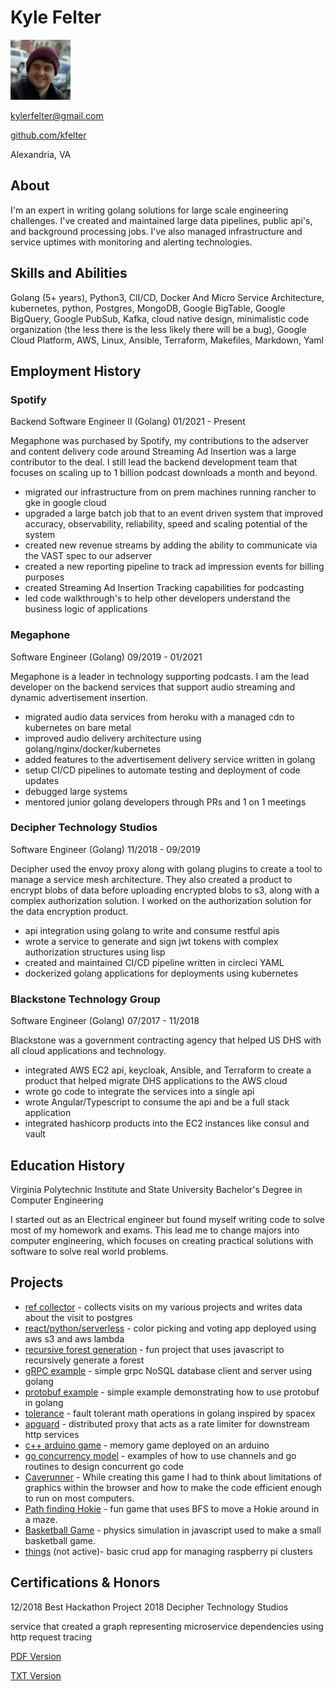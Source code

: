 # Kyle Felter

![](30238027.jpg?raw=true)

kylerfelter@gmail.com

[github.com/kfelter](http://kfelter.com/?ref=gh_profile&dst=https://github.com/kfelter)

Alexandria, VA

## About

I'm an expert in writing golang solutions for large scale engineering challenges. I've created and maintained large data pipelines, public api's, and background processing jobs. I've also managed infrastructure and service uptimes with monitoring and alerting technologies.

## Skills and Abilities

Golang (5+ years), Python3, ClI/CD, Docker And Micro Service Architecture, kubernetes, python, Postgres, MongoDB, Google BigTable, Google BigQuery, Google PubSub, Kafka, cloud native design, minimalistic code organization (the less there is the less likely there will be a bug), Google Cloud Platform, AWS, Linux, Ansible, Terraform, Makefiles, Markdown, Yaml

## Employment History
 
### Spotify
Backend Software Engineer II (Golang) 01/2021 - Present

Megaphone was purchased by Spotify, my contributions to the adserver and content delivery code around Streaming
Ad Insertion was a large contributor to the deal. I still lead the backend development team that focuses on scaling up
to 1 billion podcast downloads a month and beyond.

* migrated our infrastructure from on prem machines running rancher to gke in google cloud
* upgraded a large batch job that to an event driven system that improved accuracy, observability, reliability, speed and scaling potential of the system
* created new revenue streams by adding the ability to communicate via the VAST spec to our adserver
* created a new reporting pipeline to track ad impression events for billing purposes 
* created Streaming Ad Insertion Tracking capabilities for podcasting
* led code walkthrough's to help other developers understand the business logic of applications

### Megaphone
Software Engineer (Golang) 09/2019 - 01/2021

Megaphone is a leader in technology supporting podcasts. I am the lead developer on the backend services that
support audio streaming and dynamic advertisement insertion.

* migrated audio data services from heroku with a managed cdn to kubernetes on bare metal
* improved audio delivery architecture using golang/nginx/docker/kubernetes
* added features to the advertisement delivery service written in golang
* setup CI/CD pipelines to automate testing and deployment of code updates
* debugged large systems
* mentored junior golang developers through PRs and 1 on 1 meetings

### Decipher Technology Studios
Software Engineer (Golang) 11/2018 - 09/2019

Decipher used the envoy proxy along with golang plugins to create a tool to manage a service mesh architecture. They also created a product to encrypt blobs of data before uploading encrypted blobs to s3, along with a complex authorization solution. I worked on the authorization solution for the data encryption product.

* api integration using golang to write and consume restful apis
* wrote a service to generate and sign jwt tokens with complex authorization structures using lisp
* created and maintained CI/CD pipeline written in circleci YAML
* dockerized golang applications for deployments using kubernetes

### Blackstone Technology Group
Software Engineer (Golang) 07/2017 - 11/2018

Blackstone was a government contracting agency that helped US DHS with all cloud applications and technology. 

* integrated AWS EC2 api, keycloak, Ansible, and Terraform to create a product that helped migrate DHS applications to the AWS cloud
* wrote go code to integrate the services into a single api
* wrote Angular/Typescript to consume the api and be a full stack application
* integrated hashicorp products into the EC2 instances like consul and vault

## Education History

Virginia Polytechnic Institute and State University 
Bachelor's Degree in Computer Engineering

I started out as an Electrical engineer but found myself writing code to solve most of my homework and exams. This
lead me to change majors into computer engineering, which focuses on creating practical solutions with software to
solve real world problems.

## Projects
* [ref collector](http://kfelter.com/?ref=gh_profile&dst=https://github.com/kfelter/ref_collector) - collects visits on my various projects and writes data about the visit to postgres
* [react/python/serverless](https://kfelter.com/?ref=gh_profile&dst=http://hueput.kfelter.com) - color picking and voting app deployed using aws s3 and aws lambda
* [recursive forest generation](http://kfelter.com/?ref=gh_profile&dst=http://forest.kfelter.com) - fun project that uses javascript to recursively generate a forest
* [gRPC example](http://kfelter.com/?ref=gh_profile&dst=https://github.com/kfelter/grpc-example) - simple grpc NoSQL database client and server using golang
* [protobuf example](http://kfelter.com/?ref=gh_profile&dst=https://github.com/kfelter/protobuf-example) - simple example demonstrating how to use protobuf in golang
* [tolerance](http://kfelter.com/?ref=gh_profile&dst=https://github.com/kfelter/tolerance) - fault tolerant math operations in golang inspired by spacex
* [apguard](http://kfelter.com/?ref=gh_profile&dst=https://github.com/kfelter/apguard) - distributed proxy that acts as a rate limiter for downstream http services
* [c++ arduino game](http://kfelter.com/?ref=gh_profile&dst=https://youtu.be/zAuerOaZ_Z8) - memory game deployed on an arduino
* [go concurrency model](http://kfelter.com/?ref=gh_profile&dst=https://github.com/kfelter/go_concurrency_example) - examples of how to use channels and go routines to design concurrent go code
* [Caverunner](http://kfelter.com/?ref=gh_profile&dst=https://filebox.ece.vt.edu/~mhsiao/video_game/proj2016/kyle_felter.html) - While creating this game I had to think about limitations of graphics within the browser and how to make the code efficient enough to run on most computers.
* [Path finding Hokie](http://kfelter.com/?ref=gh_profile&dst=https://filebox.ece.vt.edu/~mhsiao/video_game/proj2016/Proj8_4.html) - fun game that uses BFS to move a Hokie around in a maze.
* [Basketball Game](http://kfelter.com/?ref=gh_profile&dst=https://filebox.ece.vt.edu/~mhsiao/video_game/proj2016/Proj5_4.html) - physics simulation in javascript used to make a small basketball game.
* [things](http://kfelter.com/?ref=gh_profile&dst=https://github.com/kfelter/termpi) (not active)- basic crud app for managing raspberry pi clusters


## Certifications & Honors

12/2018 Best Hackathon Project 2018 Decipher Technology
Studios

service that created a graph representing microservice dependencies using http request tracing

[PDF Version](https://kfelter.com/?as=pdf)

[TXT Version](README.md?raw=true)
